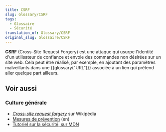 ```yaml
---
title: CSRF
slug: Glossary/CSRF
tags:
  - Glossaire
  - Sécurité
translation_of: Glossary/CSRF
original_slug: Glossaire/CSRF
---
```


**CSRF** (Cross-Site Request Forgery) est une attaque qui usurpe l'identité d'un utilisateur de confiance et envoie des commandes non désirées sur un site web. Cela peut être réalisé, par exemple, en ajoutant des paramètres malveillants dans une {{glossary("URL")}} associée à un lien qui prétend aller quelque part ailleurs.

## Voir aussi

### Culture générale

- [<i lang="en">Cross-site request forgery</i>](https://fr.wikipedia.org/wiki/Cross-site_request_forgery) sur Wikipédia
- [Mesures de prévention](<https://www.owasp.org/index.php/Cross-Site_Request_Forgery_(CSRF)_Prevention_Cheat_Sheet>) (en)
- [Tutoriel sur la sécurité, sur MDN](/fr/Apprendre/Tutoriels/Les_bases_de_la_sécurité_informatique)
